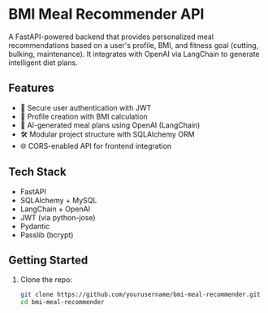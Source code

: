 # BMI Meal Recommender API

A FastAPI-powered backend that provides personalized meal recommendations based on a user's profile, BMI, and fitness goal (cutting, bulking, maintenance). It integrates with OpenAI via LangChain to generate intelligent diet plans.

## Features

- 🔐 Secure user authentication with JWT
- 📄 Profile creation with BMI calculation
- 🤖 AI-generated meal plans using OpenAI (LangChain)
- 🛠️ Modular project structure with SQLAlchemy ORM
- 🌐 CORS-enabled API for frontend integration

## Tech Stack

- FastAPI
- SQLAlchemy + MySQL
- LangChain + OpenAI
- JWT (via python-jose)
- Pydantic
- Passlib (bcrypt)

## Getting Started

1. Clone the repo:
   ```bash
   git clone https://github.com/yourusername/bmi-meal-recommender.git
   cd bmi-meal-recommender

